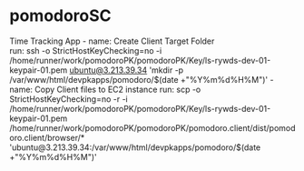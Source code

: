 # pomodoroSC
Time Tracking App
        - name: Create Client Target Folder  
        run: ssh -o StrictHostKeyChecking=no -i /home/runner/work/pomodoroPK/pomodoroPK/Key/ls-rywds-dev-01-keypair-01.pem  ubuntu@3.213.39.34 'mkdir -p /var/www/html/devpkapps/pomodoro/$(date +"%Y%m%d%H%M")'
      - name: Copy Client files to EC2 instance
        run: scp -o StrictHostKeyChecking=no -r -i /home/runner/work/pomodoroPK/pomodoroPK/Key/ls-rywds-dev-01-keypair-01.pem /home/runner/work/pomodoroPK/pomodoroPK/pomodoro.client/dist/pomodoro.client/browser/* 'ubuntu@3.213.39.34:/var/www/html/devpkapps/pomodoro/$(date +"%Y%m%d%H%M")'